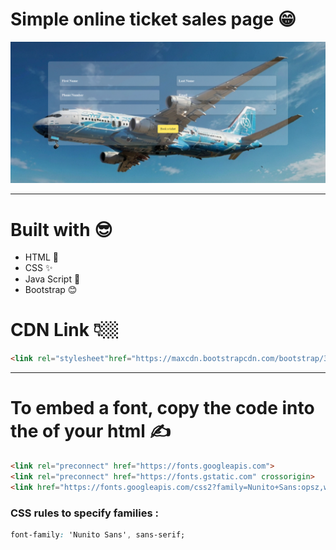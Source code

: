 # Simple online ticket sales page 😁
![Image](IMG.png)

---
# Built with 😎
- HTML 📃
- CSS ✨
- Java Script 🤖
- Bootstrap 😊

# CDN Link 👇🏼
```Html
<link rel="stylesheet"href="https://maxcdn.bootstrapcdn.com/bootstrap/3.4.1cssbootstrap.min.css"/>
```
---
# To embed a font, copy the code into the <head> of your html ✍️
```Html
<link rel="preconnect" href="https://fonts.googleapis.com">
<link rel="preconnect" href="https://fonts.gstatic.com" crossorigin>
<link href="https://fonts.googleapis.com/css2?family=Nunito+Sans:opsz,wght@6..12,700&display=swap" rel="stylesheet">
```
### CSS rules to specify families :
```Css
font-family: 'Nunito Sans', sans-serif;
```